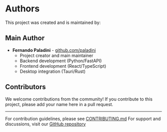 # Authors

This project was created and is maintained by:

## Main Author
- **Fernando Paladini** - [github.com/paladini](https://github.com/paladini)
  - Project creator and main maintainer
  - Backend development (Python/FastAPI)
  - Frontend development (React/TypeScript)
  - Desktop integration (Tauri/Rust)

## Contributors

We welcome contributions from the community! If you contribute to this project, please add your name here in a pull request.

---

For contribution guidelines, please see [CONTRIBUTING.md](CONTRIBUTING.md)
For support and discussions, visit our [GitHub repository](https://github.com/paladini/echo-transcribe)
